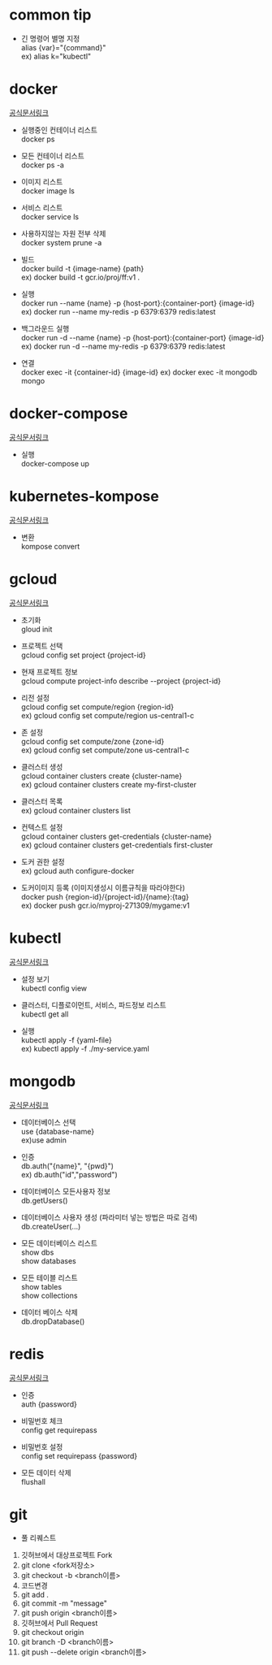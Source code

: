 # common tip  
- 긴 명령어 별명 지정  
alias {var}="{command}"  
ex) alias k="kubectl"  


# docker 
[공식문서링크](https://docs.docker.com/engine/reference/commandline/cli/)  
- 실행중인 컨테이너 리스트  
docker ps  
  
- 모든 컨테이너 리스트  
docker ps -a  
  
- 이미지 리스트  
docker image ls  
  
- 서비스 리스트  
docker service ls  
  
- 사용하지않는 자원 전부 삭제  
docker system prune -a  
  
- 빌드  
docker build -t {image-name} {path}  
ex) docker build -t gcr.io/proj/ff:v1 .  
  
- 실행  
docker run --name {name} -p {host-port}:{container-port} {image-id}  
ex) docker run --name my-redis -p 6379:6379 redis:latest  
  
- 백그라운드 실행    
docker run -d --name {name} -p {host-port}:{container-port} {image-id}    
ex) docker run -d --name my-redis -p 6379:6379 redis:latest  

- 연결   
docker exec -it {container-id} {image-id}
ex) docker exec -it mongodb mongo

# docker-compose 
[공식문서링크](https://docs.docker.com/compose/reference/)   
- 실행  
docker-compose up  

# kubernetes-kompose 
[공식문서링크](https://kubernetes.io/docs/tasks/configure-pod-container/translate-compose-kubernetes/)  
- 변환  
kompose convert  
  
# gcloud 
[공식문서링크](https://cloud.google.com/sdk/gcloud?hl=ko)  
- 초기화  
gloud init  
  
- 프로젝트 선택  
gcloud config set project {project-id}  
  
- 현재 프로젝트 정보  
gcloud compute project-info describe --project {project-id}  
  
- 리전 설정    
gcloud config set compute/region {region-id}  
ex) gcloud config set compute/region us-central1-c  
  
- 존 설정    
gcloud config set compute/zone {zone-id}  
ex) gcloud config set compute/zone us-central1-c  
  
- 클러스터 생성  
gcloud container clusters create {cluster-name}  
ex) gcloud container clusters create my-first-cluster  
  
- 클러스터 목록  
ex) gcloud container clusters list  
  
- 컨텍스트 설정  
gcloud container clusters get-credentials {cluster-name}  
ex) gcloud container clusters get-credentials first-cluster  
  
- 도커 권한 설정  
ex) gcloud auth configure-docker  
  
- 도커이미지 등록 (이미지생성시 이름규칙을 따라야한다)  
docker push {region-id}/{project-id}/{name}:{tag}  
ex) docker push gcr.io/myproj-271309/mygame:v1    

# kubectl 
[공식문서링크](https://kubernetes.io/ko/docs/reference/kubectl/cheatsheet/)  
- 설정 보기  
kubectl config view    
  
- 클러스터, 디플로이먼트, 서비스, 파드정보 리스트  
kubectl get all  
  
- 실행  
kubectl apply -f {yaml-file}  
ex) kubectl apply -f ./my-service.yaml  


# mongodb 
[공식문서링크](https://docs.mongodb.com/manual/mongo/)  
- 데이터베이스 선택  
use {database-name}  
ex)use admin  
  
- 인증  
db.auth("{name}", "{pwd}")  
ex) db.auth("id","password")  
  
- 데이터베이스 모든사용자 정보  
db.getUsers()  
  
- 데이터베이스 사용자 생성 (파라미터 넣는 방법은 따로 검색)  
db.createUser(...)     
  
- 모든 데이터베이스 리스트   
show dbs  
show databases  
  
- 모든 테이블 리스트  
show tables  
show collections  
  
- 데이터 베이스 삭제  
db.dropDatabase()  

# redis 
[공식문서링크](https://redis.io/topics/rediscli)  
- 인증  
auth {password}  

- 비밀번호 체크  
config get requirepass  

- 비밀번호 설정  
config set requirepass {password}  
  
- 모든 데이터 삭제  
flushall  




# git
- 풀 리퀘스트
1. 깃허브에서 대상프로젝트 Fork     
2. git clone <fork저장소>  
3. git checkout -b <branch이름>   
4. 코드변경  
5. git add .  
6. git commit -m "message"  
7. git push origin <branch이름>  
8. 깃허브에서 Pull Request  
9. git checkout origin  
10. git branch -D <branch이름>
11. git push --delete origin <branch이름>
